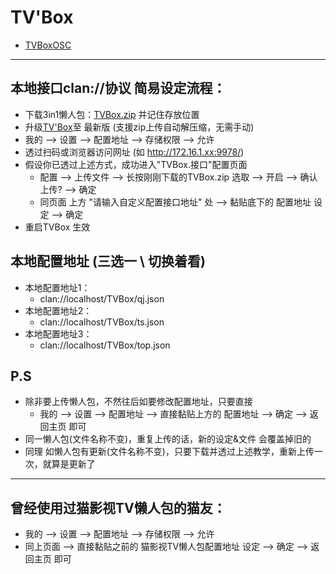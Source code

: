 # TV'Box
* [TVBoxOSC](https://github.com/CatVodTVOfficial/TVBoxOSC)

---
## 本地接口clan://协议 简易设定流程：
* 下载3in1懒人包：[TVBox.zip](https://github.com/YuanHsing/freed/raw/master/TVBox/%E6%9C%AC%E5%9C%B0%E5%8D%8F%E8%AE%AEclan%E6%87%92%E4%BA%BA%E5%8C%85/TVBox.zip) 并记住存放位置
* 升级[TV'Box](https://github.com/CatVodTVOfficial/TVBoxOSC)至 最新版 (支援zip上传自动解压缩，无需手动)
* 我的 --> 设置 --> 配置地址 --> 存储权限 --> 允许
* 透过扫码或浏览器访问网址 (如 http://172.16.1.xx:9978/)
* 假设你已透过上述方式，成功进入"TVBox.接口"配置页面
	* 配置 --> 上传文件 --> 长按刚刚下载的TVBox.zip 选取 --> 开启 --> 确认上传? --> 确定
	* 同页面 上方 "请输入自定义配置接口地址" 处 --> 黏贴底下的 配置地址 设定 --> 确定
* 重启TVBox 生效

## 本地配置地址 (三选一 \ 切换着看)
* 本地配置地址1：
  * clan://localhost/TVBox/qj.json
* 本地配置地址2：
  * clan://localhost/TVBox/ts.json
* 本地配置地址3：
  * clan://localhost/TVBox/top.json

## P.S
* 除非要上传懒人包，不然往后如要修改配置地址，只要直接
  * 我的 --> 设置 --> 配置地址 --> 直接黏贴上方的 配置地址 --> 确定 --> 返回主页 即可
* 同一懒人包(文件名称不变)，重复上传的话，新的设定&文件 会覆盖掉旧的
* 同理 如懒人包有更新(文件名称不变)，只要下载并透过上述教学，重新上传一次，就算是更新了
---

## 曾经使用过猫影视TV懒人包的猫友：
* 我的 --> 设置 --> 配置地址 --> 存储权限 --> 允许
* 同上页面 --> 直接黏贴之前的 猫影视TV懒人包配置地址 设定 --> 确定 --> 返回主页 即可
